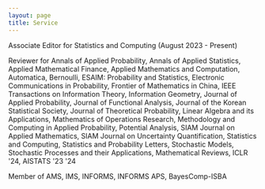 ```yaml
---
layout: page
title: Service
---
```

Associate Editor for Statistics and Computing (August 2023 - Present)

Reviewer for Annals of Applied Probability, Annals of Applied Statistics, Applied Mathematical Finance, Applied Mathematics and Computation, Automatica, Bernoulli, ESAIM: Probability and Statistics, Electronic Communications in Probability, Frontier of Mathematics in China, IEEE Transactions on Information Theory, Information Geometry, Journal of Applied Probability, Journal of Functional Analysis, Journal of the Korean Statistical Society, Journal of Theoretical Probability, Linear Algebra and its Applications, Mathematics of Operations Research, Methodology and Computing in Applied Probability, Potential Analysis, SIAM Journal on Applied Mathematics, SIAM Journal on Uncertainty Quantification, Statistics and Computing, Statistics and Probability Letters, Stochastic Models, Stochastic Processes and their Applications, Mathematical Reviews, ICLR '24, AISTATS '23 '24

Member of AMS, IMS, INFORMS, INFORMS APS, BayesComp-ISBA 
